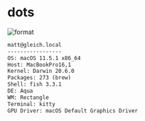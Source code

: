 
# dots

![format](https://github.com/gleich/dots/workflows/format/badge.svg)

```txt
matt@gleich.local 
----------------- 
OS: macOS 11.5.1 x86_64 
Host: MacBookPro16,1 
Kernel: Darwin 20.6.0 
Packages: 273 (brew) 
Shell: fish 3.3.1 
DE: Aqua 
WM: Rectangle 
Terminal: kitty 
GPU Driver: macOS Default Graphics Driver 
```
